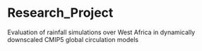 # Research_Project
Evaluation of rainfall simulations over West Africa in dynamically downscaled CMIP5 global circulation models
